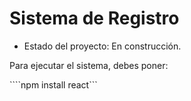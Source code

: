<h1> Sistema de Registro </h1>

- Estado del proyecto: En construcción.

Para ejecutar el sistema, debes poner:

````npm install react```
